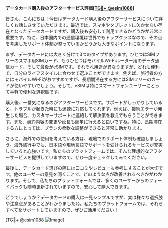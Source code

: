 **データカード購入後のアフターサービス評価[[TG💪+ @esim1088](https://t.me/s/esim1088)]**

皆さん、こんにちは！今日はデータカード購入後のアフターサービスについて詳しくお話しさせていただきます。最近では、スマホやタブレットに欠かせない存在となったデータカードですが、購入後も安心して利用できるかどうかが非常に重要です。特に、日本国内での通信環境は世界でもトップクラスなので、その点を考慮したサポート体制が整っているかどうかも大きなポイントになります。

まず、データカードには大きく分けて3つのタイプがあります。ひとつはSIMフリーのスマホ用SIMカード、もうひとつはモバイルWi-Fiルーター用のデータ通信カード、そして最後がeSIMです。それぞれ用途が異なりますが、どれも便利で、自分のライフスタイルに合わせて選ぶことができます。例えば、旅行者の方にはモバイルWi-Fiがおすすめですが、長期間滞在する方にはSIMフリーのカードが使いやすいでしょう。そして、eSIMは特にスマートフォンユーザーにとって手軽で便利な選択肢です。

購入後、一番気になるのがアフターサービスです。サポートがしっかりしていると、トラブルが起きた時にも迅速に対応してくれます。例えば、接続エラーが発生した場合、カスタマーサポートに連絡して解決策を教えてもらうことができます。また、契約内容の変更や延長も簡単に行えると良いですね。特に、長期滞在する方にとっては、プランの柔軟な調整ができると非常に助かります。

さらに、海外での使用を考えている方は、現地でのサポート体制も確認しましょう。海外旅行中でも、日本語や現地言語でサポートを受けられるサービスが充実していると心強いです。私たちのプラットフォームでは、そんな理想的なアフターサービスを提供していますので、ぜひ一度チェックしてみてください。

最後に、データカード選びの際には口コミやレビューも参考にすることが大切です。他のユーザーの意見を聞くことで、どのような点が改善されるべきかがわかります。そして、私たちのプラットフォームでは、多くのユーザーからのフィードバックも随時更新されていますので、安心して購入できます。

どうでしょうか？データカードの購入は一見シンプルですが、実は様々な選択肢や注意点があることがわかりましたね。私たちのプラットフォームでは、それらすべてをサポートしていますので、ぜひご活用ください！

[[TG💪+ @esim1088](https://t.me/s/esim1088) ![Image](https://i.postimg.cc/Y0z9fWf4/image.png)]